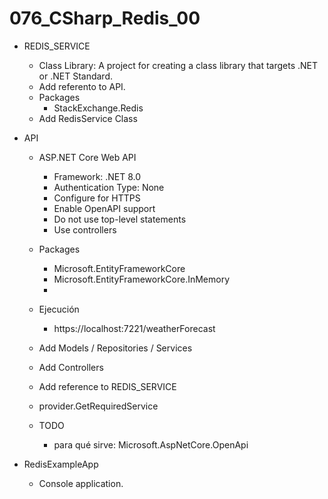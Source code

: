 # 076_CSharp_Redis_00

- REDIS_SERVICE 
	- Class Library: A project for creating a class library that targets .NET or .NET Standard.
	- Add referento to API.
	- Packages 
		- StackExchange.Redis
	- Add RedisService Class
	
	
- API 
	- ASP.NET Core Web API 
		- Framework: .NET 8.0
		- Authentication Type: None
		- Configure for HTTPS
		- Enable OpenAPI support
		- Do not use top-level statements
		- Use controllers
		
	- Packages 
		- Microsoft.EntityFrameworkCore
		- Microsoft.EntityFrameworkCore.InMemory
		- 
	- Ejecución
		- https://localhost:7221/weatherForecast
		
	- Add Models / Repositories / Services
	- Add Controllers
	- Add reference to REDIS_SERVICE
		
	- provider.GetRequiredService	

	- TODO
		- para qué sirve: Microsoft.AspNetCore.OpenApi 
		
		
- RedisExampleApp
	- Console application.
	